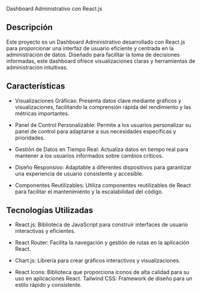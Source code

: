 
Dashboard Administrativo con React.js

## Descripción
Este proyecto es un Dashboard Administrativo desarrollado con React.js para proporcionar una interfaz de usuario eficiente y centrada en la administración de datos. Diseñado para facilitar la toma de decisiones informadas, este dashboard ofrece visualizaciones claras y herramientas de administración intuitivas.

## Características

- Visualizaciones Gráficas: Presenta datos clave mediante gráficos y visualizaciones, facilitando la comprensión rápida del rendimiento y las métricas importantes.

- Panel de Control Personalizable: Permite a los usuarios personalizar su panel de control para adaptarse a sus necesidades específicas y prioridades.

- Gestión de Datos en Tiempo Real: Actualiza datos en tiempo real para mantener a los usuarios informados sobre cambios críticos.

- Diseño Responsivo: Adaptable a diferentes dispositivos para garantizar una experiencia de usuario consistente y accesible.

- Componentes Reutilizables: Utiliza componentes reutilizables de React para facilitar el mantenimiento y la escalabilidad del código.
  
## Tecnologías Utilizadas

- React.js: Biblioteca de JavaScript para construir interfaces de usuario interactivas y eficientes.

- React Router: Facilita la navegación y gestión de rutas en la aplicación React.

- Chart.js: Librería para crear gráficos interactivos y visualizaciones.

- React Icons: Biblioteca que proporciona íconos de alta calidad para su uso en aplicaciones React.
Tailwind CSS: Framework de diseño para un estilo rápido y consistente.
